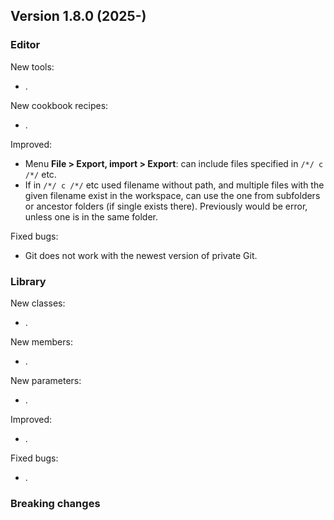 ## Version 1.8.0 (2025-)

### Editor
New tools:
- .

New cookbook recipes:
- .

Improved:
- Menu **File > Export, import > Export**: can include files specified in `/*/ c /*/` etc.
- If in `/*/ c /*/` etc used filename without path, and multiple files with the given filename exist in the workspace, can use the one from subfolders or ancestor folders (if single exists there). Previously would be error, unless one is in the same folder.

Fixed bugs:
- Git does not work with the newest version of private Git.

### Library
New classes:
- .

New members:
- .

New parameters:
- .

Improved:
- .

Fixed bugs:
- .

### Breaking changes
